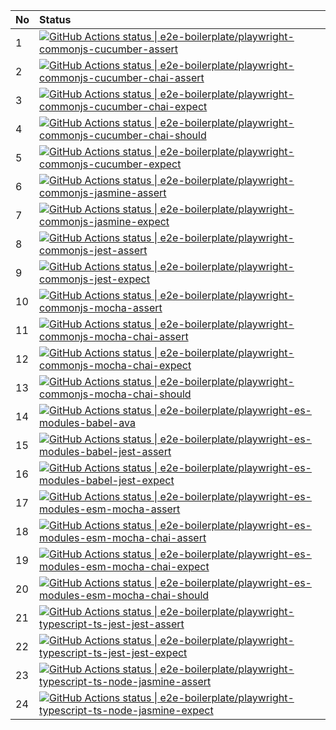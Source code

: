 | No | Status                                                                                                                                                                                                                                                                                                                                                                                          |
| :- | :---------------------------------------------------------------------------------------------------------------------------------------------------------------------------------------------------------------------------------------------------------------------------------------------------------------------------------------------------------------------------------------------- |
| 1  | [![GitHub Actions status &#124; e2e-boilerplate/playwright-commonjs-cucumber-assert](https://github.com/e2e-boilerplate/playwright-commonjs-cucumber-assert/workflows/playwright-commonjs-cucumber-assert/badge.svg)](https://github.com/e2e-boilerplate/playwright-commonjs-cucumber-assert/actions?workflow=playwright-commonjs-cucumber-assert)                                              |
| 2  | [![GitHub Actions status &#124; e2e-boilerplate/playwright-commonjs-cucumber-chai-assert](https://github.com/e2e-boilerplate/playwright-commonjs-cucumber-chai-assert/workflows/playwright-commonjs-cucumber-chai-assert/badge.svg)](https://github.com/e2e-boilerplate/playwright-commonjs-cucumber-chai-assert/actions?workflow=playwright-commonjs-cucumber-chai-assert)                     |
| 3  | [![GitHub Actions status &#124; e2e-boilerplate/playwright-commonjs-cucumber-chai-expect](https://github.com/e2e-boilerplate/playwright-commonjs-cucumber-chai-expect/workflows/playwright-commonjs-cucumber-chai-expect/badge.svg)](https://github.com/e2e-boilerplate/playwright-commonjs-cucumber-chai-expect/actions?workflow=playwright-commonjs-cucumber-chai-expect)                     |
| 4  | [![GitHub Actions status &#124; e2e-boilerplate/playwright-commonjs-cucumber-chai-should](https://github.com/e2e-boilerplate/playwright-commonjs-cucumber-chai-should/workflows/playwright-commonjs-cucumber-chai-should/badge.svg)](https://github.com/e2e-boilerplate/playwright-commonjs-cucumber-chai-should/actions?workflow=playwright-commonjs-cucumber-chai-should)                     |
| 5  | [![GitHub Actions status &#124; e2e-boilerplate/playwright-commonjs-cucumber-expect](https://github.com/e2e-boilerplate/playwright-commonjs-cucumber-expect/workflows/playwright-commonjs-cucumber-expect/badge.svg)](https://github.com/e2e-boilerplate/playwright-commonjs-cucumber-expect/actions?workflow=playwright-commonjs-cucumber-expect)                                              |
| 6  | [![GitHub Actions status &#124; e2e-boilerplate/playwright-commonjs-jasmine-assert](https://github.com/e2e-boilerplate/playwright-commonjs-jasmine-assert/workflows/playwright-commonjs-jasmine-assert/badge.svg)](https://github.com/e2e-boilerplate/playwright-commonjs-jasmine-assert/actions?workflow=playwright-commonjs-jasmine-assert)                                                   |
| 7  | [![GitHub Actions status &#124; e2e-boilerplate/playwright-commonjs-jasmine-expect](https://github.com/e2e-boilerplate/playwright-commonjs-jasmine-expect/workflows/playwright-commonjs-jasmine-expect/badge.svg)](https://github.com/e2e-boilerplate/playwright-commonjs-jasmine-expect/actions?workflow=playwright-commonjs-jasmine-expect)                                                   |
| 8  | [![GitHub Actions status &#124; e2e-boilerplate/playwright-commonjs-jest-assert](https://github.com/e2e-boilerplate/playwright-commonjs-jest-assert/workflows/playwright-commonjs-jest-assert/badge.svg)](https://github.com/e2e-boilerplate/playwright-commonjs-jest-assert/actions?workflow=playwright-commonjs-jest-assert)                                                                  |
| 9  | [![GitHub Actions status &#124; e2e-boilerplate/playwright-commonjs-jest-expect](https://github.com/e2e-boilerplate/playwright-commonjs-jest-expect/workflows/playwright-commonjs-jest-expect/badge.svg)](https://github.com/e2e-boilerplate/playwright-commonjs-jest-expect/actions?workflow=playwright-commonjs-jest-expect)                                                                  |
| 10 | [![GitHub Actions status &#124; e2e-boilerplate/playwright-commonjs-mocha-assert](https://github.com/e2e-boilerplate/playwright-commonjs-mocha-assert/workflows/playwright-commonjs-mocha-assert/badge.svg)](https://github.com/e2e-boilerplate/playwright-commonjs-mocha-assert/actions?workflow=playwright-commonjs-mocha-assert)                                                             |
| 11 | [![GitHub Actions status &#124; e2e-boilerplate/playwright-commonjs-mocha-chai-assert](https://github.com/e2e-boilerplate/playwright-commonjs-mocha-chai-assert/workflows/playwright-commonjs-mocha-chai-assert/badge.svg)](https://github.com/e2e-boilerplate/playwright-commonjs-mocha-chai-assert/actions?workflow=playwright-commonjs-mocha-chai-assert)                                    |
| 12 | [![GitHub Actions status &#124; e2e-boilerplate/playwright-commonjs-mocha-chai-expect](https://github.com/e2e-boilerplate/playwright-commonjs-mocha-chai-expect/workflows/playwright-commonjs-mocha-chai-expect/badge.svg)](https://github.com/e2e-boilerplate/playwright-commonjs-mocha-chai-expect/actions?workflow=playwright-commonjs-mocha-chai-expect)                                    |
| 13 | [![GitHub Actions status &#124; e2e-boilerplate/playwright-commonjs-mocha-chai-should](https://github.com/e2e-boilerplate/playwright-commonjs-mocha-chai-should/workflows/playwright-commonjs-mocha-chai-should/badge.svg)](https://github.com/e2e-boilerplate/playwright-commonjs-mocha-chai-should/actions?workflow=playwright-commonjs-mocha-chai-should)                                    |
| 14 | [![GitHub Actions status &#124; e2e-boilerplate/playwright-es-modules-babel-ava](https://github.com/e2e-boilerplate/playwright-es-modules-babel-ava/workflows/playwright-es-modules-babel-ava/badge.svg)](https://github.com/e2e-boilerplate/playwright-es-modules-babel-ava/actions?workflow=playwright-es-modules-babel-ava)                                                                  |
| 15 | [![GitHub Actions status &#124; e2e-boilerplate/playwright-es-modules-babel-jest-assert](https://github.com/e2e-boilerplate/playwright-es-modules-babel-jest-assert/workflows/playwright-es-modules-babel-jest-assert/badge.svg)](https://github.com/e2e-boilerplate/playwright-es-modules-babel-jest-assert/actions?workflow=playwright-es-modules-babel-jest-assert)                          |
| 16 | [![GitHub Actions status &#124; e2e-boilerplate/playwright-es-modules-babel-jest-expect](https://github.com/e2e-boilerplate/playwright-es-modules-babel-jest-expect/workflows/playwright-es-modules-babel-jest-expect/badge.svg)](https://github.com/e2e-boilerplate/playwright-es-modules-babel-jest-expect/actions?workflow=playwright-es-modules-babel-jest-expect)                          |
| 17 | [![GitHub Actions status &#124; e2e-boilerplate/playwright-es-modules-esm-mocha-assert](https://github.com/e2e-boilerplate/playwright-es-modules-esm-mocha-assert/workflows/playwright-es-modules-esm-mocha-assert/badge.svg)](https://github.com/e2e-boilerplate/playwright-es-modules-esm-mocha-assert/actions?workflow=playwright-es-modules-esm-mocha-assert)                               |
| 18 | [![GitHub Actions status &#124; e2e-boilerplate/playwright-es-modules-esm-mocha-chai-assert](https://github.com/e2e-boilerplate/playwright-es-modules-esm-mocha-chai-assert/workflows/playwright-es-modules-esm-mocha-chai-assert/badge.svg)](https://github.com/e2e-boilerplate/playwright-es-modules-esm-mocha-chai-assert/actions?workflow=playwright-es-modules-esm-mocha-chai-assert)      |
| 19 | [![GitHub Actions status &#124; e2e-boilerplate/playwright-es-modules-esm-mocha-chai-expect](https://github.com/e2e-boilerplate/playwright-es-modules-esm-mocha-chai-expect/workflows/playwright-es-modules-esm-mocha-chai-expect/badge.svg)](https://github.com/e2e-boilerplate/playwright-es-modules-esm-mocha-chai-expect/actions?workflow=playwright-es-modules-esm-mocha-chai-expect)      |
| 20 | [![GitHub Actions status &#124; e2e-boilerplate/playwright-es-modules-esm-mocha-chai-should](https://github.com/e2e-boilerplate/playwright-es-modules-esm-mocha-chai-should/workflows/playwright-es-modules-esm-mocha-chai-should/badge.svg)](https://github.com/e2e-boilerplate/playwright-es-modules-esm-mocha-chai-should/actions?workflow=playwright-es-modules-esm-mocha-chai-should)      |
| 21 | [![GitHub Actions status &#124; e2e-boilerplate/playwright-typescript-ts-jest-jest-assert](https://github.com/e2e-boilerplate/playwright-typescript-ts-jest-jest-assert/workflows/playwright-typescript-ts-jest-jest-assert/badge.svg)](https://github.com/e2e-boilerplate/playwright-typescript-ts-jest-jest-assert/actions?workflow=playwright-typescript-ts-jest-jest-assert)                |
| 22 | [![GitHub Actions status &#124; e2e-boilerplate/playwright-typescript-ts-jest-jest-expect](https://github.com/e2e-boilerplate/playwright-typescript-ts-jest-jest-expect/workflows/playwright-typescript-ts-jest-jest-expect/badge.svg)](https://github.com/e2e-boilerplate/playwright-typescript-ts-jest-jest-expect/actions?workflow=playwright-typescript-ts-jest-jest-expect)                |
| 23 | [![GitHub Actions status &#124; e2e-boilerplate/playwright-typescript-ts-node-jasmine-assert](https://github.com/e2e-boilerplate/playwright-typescript-ts-node-jasmine-assert/workflows/playwright-typescript-ts-node-jasmine-assert/badge.svg)](https://github.com/e2e-boilerplate/playwright-typescript-ts-node-jasmine-assert/actions?workflow=playwright-typescript-ts-node-jasmine-assert) |
| 24 | [![GitHub Actions status &#124; e2e-boilerplate/playwright-typescript-ts-node-jasmine-expect](https://github.com/e2e-boilerplate/playwright-typescript-ts-node-jasmine-expect/workflows/playwright-typescript-ts-node-jasmine-expect/badge.svg)](https://github.com/e2e-boilerplate/playwright-typescript-ts-node-jasmine-expect/actions?workflow=playwright-typescript-ts-node-jasmine-expect) |
